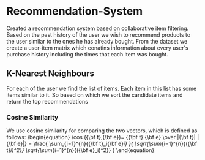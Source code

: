 # Recommendation-System
Created a recommendation system based on collaborative item filtering. Based on the past history of the user we wish to recommend products to the user similar to the ones he has already bought. From the dataset we create a user-item matrix which conatins information about every user's purchase history including the times that each item was bought.

## K-Nearest Neighbours
For each of the user we find the list of items. Each item in this list has some items similar to it. So based on which we sort the candidate items and return the top recommendations

### Cosine Similarity
We use cosine similarity for comparing the two vectors, which is defined as follows:
\begin{equation}
\cos ({\bf t},{\bf e})= {{\bf t} {\bf e} \over \|{\bf t}\| \|{\bf e}\|} = \frac{ \sum_{i=1}^{n}{{\bf t}_i{\bf e}_i} }{ \sqrt{\sum_{i=1}^{n}{({\bf t}_i)^2}} \sqrt{\sum_{i=1}^{n}{({\bf e}_i)^2}} }
\end{equation}
